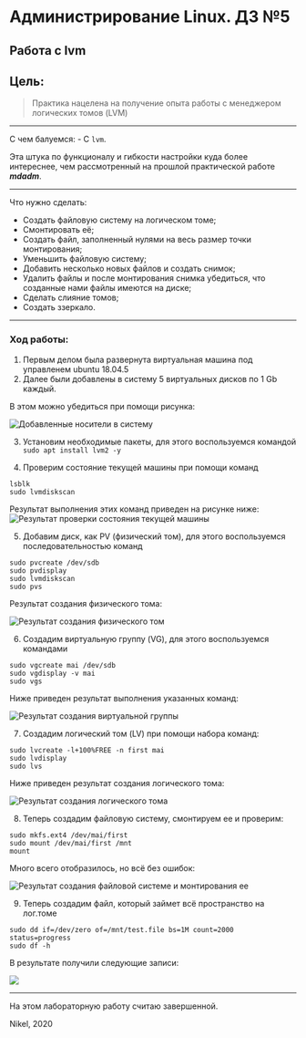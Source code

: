 # Администрирование Linux. ДЗ №5
## Работа с lvm


## Цель:
> Практика нацелена на получение опыта работы с менеджером логических томов (LVM)

----------------

С чем балуемся: - С `lvm`.

Эта штука по функционалу и гибкости настройки куда более интереснее, чем рассмотренный на прошлой практической работе ***mdadm***.

----------------

Что нужно сделать:
  - Создать файловую систему на логическом томе;
  - Смонтировать её;
  - Создать файл, заполненный нулями на весь размер точки монтирования;
  - Уменьшить файловую систему;
  - Добавить несколько новых файлов и создать снимок;
  - Удалить файлы и после монтирования снимка убедиться, что созданные нами файлы имеются на диске;
  - Сделать слияние томов;
  - Создать ззеркало.

----------------

### Ход работы:
1) Первым делом была развернута виртуальная машина под управленем ubuntu 18.04.5
2) Далее были добавлены в систему 5 виртуальных дисков по 1 Gb каждый.

В этом можно убедиться при помощи рисунка:

![Добавленные носители в систему](https://sun9-53.userapi.com/3FfOWt6msym9ySIaD92dzyHDnOmnszEGrJvzng/9N-LLfnC25c.jpg "Добавленные носители в систему")


3) Установим необходимые пакеты, для этого воспользуемся командой `sudo apt install lvm2 -y`


4) Проверим состояние текущей машины при помощи команд 
```
lsblk
sudo lvmdiskscan
```

Результат выполнения этих команд приведен на рисунке ниже:
![Результат проверки состояния текущей машины](https://sun9-48.userapi.com/jjHGaisR-kuUi2ToVuQU2Xez00AUm8Fz8I_QNw/bDDIL-D8LXw.jpg "Результат проверки состояния текущей машины")

5) Добавим диск, как PV (физический том), для этого воспользуемся последовательностью команд 
```
sudo pvcreate /dev/sdb
sudo pvdisplay
sudo lvmdiskscan
sudo pvs
```

Результат создания физического тома:

![Результат создания физического том](https://sun9-18.userapi.com/QxBpTZVLE-XYwP5hrGoO49GPIg4nrHE3ar3eAA/CZzxuU8IbpM.jpg "Результат создания физического том")

6) Создадим виртуальную группу (VG), для этого воспользуемся командами
```
sudo vgcreate mai /dev/sdb
sudo vgdisplay -v mai
sudo vgs
```

Ниже приведен результат выполнения указанных команд:

![Результат создания виртуальной группы](https://sun9-70.userapi.com/Miwo3n1VC49GuAJ2wuCmnOgcln71GkEPqtG-pA/t-rjXoeeVrw.jpg "Результат создания виртуальной группы")

7) Создадим логический том (LV) при помощи набора команд:
```
sudo lvcreate -l+100%FREE -n first mai
sudo lvdisplay
sudo lvs
```

Ниже приведен результат создания логического тома:

![Результат создания логического тома](https://sun9-73.userapi.com/vvc0lTS4BA71YPzEiTfQ4EE0vWCevXqkxCAOMw/qwRdNQ7_THg.jpg "Результат создания логического тома")


8) Теперь создадим файловую систему, смонтируем ее и проверим:
```
sudo mkfs.ext4 /dev/mai/first
sudo mount /dev/mai/first /mnt
mount
```

Много всего отобразилось, но всё без ошибок:

![Результат создания файловой системе и монтирования ее](https://sun9-56.userapi.com/Y-5le4WC49eRGn7gUAsBBH_k6TIGDTqBaOXuQA/QT-BY-SazzQ.jpg "Результат создания файловой системе и монтирования ее")


9) Теперь создадим файл, который займет всё пространство на лог.томе
```
sudo dd if=/dev/zero of=/mnt/test.file bs=1M count=2000 status=progress
sudo df -h
```

В результате получили следующие записи:

![](https://sun9-53.userapi.com/dJS_vuoCvWuzTSCf1YYr3gFUZwrDL0ZhvrWUWg/qpxjeAnKxlc.jpg "")



------------

На этом лабораторную работу считаю завершенной.

Nikel, 2020
